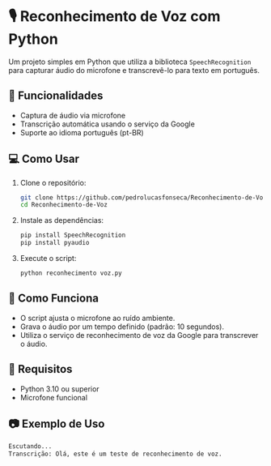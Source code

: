 # 🎙️ Reconhecimento de Voz com Python

Um projeto simples em Python que utiliza a biblioteca `SpeechRecognition` para capturar áudio do microfone e transcrevê-lo para texto em português.

## 🚀 Funcionalidades

- Captura de áudio via microfone
- Transcrição automática usando o serviço da Google
- Suporte ao idioma português (pt-BR)
  
## 💻 Como Usar

1. Clone o repositório:
   ```bash
   git clone https://github.com/pedrolucasfonseca/Reconhecimento-de-Voz.git
   cd Reconhecimento-de-Voz
   ```

2. Instale as dependências:
   ```bash
   pip install SpeechRecognition
   pip install pyaudio
   ```

3. Execute o script:
   ```bash
   python reconhecimento voz.py
   ```

## 🧠 Como Funciona

- O script ajusta o microfone ao ruído ambiente.
- Grava o áudio por um tempo definido (padrão: 10 segundos).
- Utiliza o serviço de reconhecimento de voz da Google para transcrever o áudio.

## 📌 Requisitos

- Python 3.10 ou superior
- Microfone funcional

## 📷 Exemplo de Uso

```bash
Escutando...
Transcrição: Olá, este é um teste de reconhecimento de voz.
```

